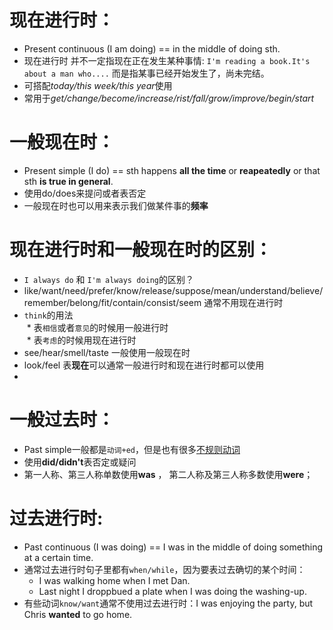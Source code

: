 # 现在进行时：  
* Present continuous (I am doing)  == in the middle of doing sth.
* 现在进行时 并不一定指现在正在发生某种事情: `I'm reading a book.It's about a man who....` 而是指某事已经开始发生了，尚未完结。
* 可搭配*today/this week/this year*使用
* 常用于*get/change/become/increase/rist/fall/grow/improve/begin/start*

# 一般现在时：
* Present simple (I do) == sth happens **all the time** or **reapeatedly** or that sth **is true in general**.
* 使用do/does来提问或者表否定
* 一般现在时也可以用来表示我们做某件事的**频率**


# 现在进行时和一般现在时的区别：
* `I always do` 和 `I'm always doing`的区别？
* like/want/need/prefer/know/release/suppose/mean/understand/believe/remember/belong/fit/contain/consist/seem 通常不用现在进行时
* `think`的用法  
  * 表`相信`或者`意见`的时候用一般进行时  
  * 表`考虑`的时候用现在进行时  
* see/hear/smell/taste 一般使用一般现在时
* look/feel 表**现在**可以通常一般进行时和现在进行时都可以使用
* 

# 一般过去时：
* Past simple一般都是`动词+ed`，但是也有很多[不规则动词](https://zh.wiktionary.org/zh-hans/%E9%99%84%E5%BD%95:%E8%8B%B1%E8%AF%AD%E4%B8%8D%E8%A7%84%E5%88%99%E5%8A%A8%E8%AF%8D#.E4.B8.8D.E8.A7.84.E5.88.99.E5.8A.A8.E8.AF.8D.E8.A1.A8)
* 使用**did/didn't**表否定或疑问
* 第一人称、第三人称单数使用**was** ， 第二人称及第三人称多数使用**were**；


# 过去进行时:
* Past continuous (I was doing) == I was in the middle of doing something at a certain time.
* 通常过去进行时句子里都有`when/while`，因为要表过去确切的某个时间：
  * I was walking home when I met Dan. 
  * Last night I droppbued a plate when I was doing the washing-up.
* 有些动词`know/want`通常不使用过去进行时：I was enjoying the party, but Chris **wanted** to go home.
